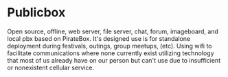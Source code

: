 # Publicbox
Open source, offline, web server, file server, chat, forum, imageboard, and local pbx based on PirateBox. It's designed use is for standalone deployment during festivals, outings, group meetups, (etc). Using wifi to facilitate communications where none currently exist utilizing technology that most of us already have on our person but can't use due to insufficient or nonexistent cellular service.
